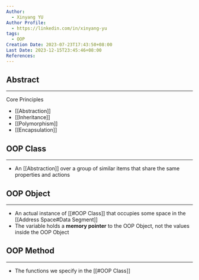 ```yaml
---
Author:
  - Xinyang YU
Author Profile:
  - https://linkedin.com/in/xinyang-yu
tags:
  - OOP
Creation Date: 2023-07-23T17:43:50+08:00
Last Date: 2023-12-15T23:45:46+08:00
References: 
---
```

## Abstract
---
Core Principles
- [[Abstraction]]
- [[Inheritance]]
- [[Polymorphism]]
- [[Encapsulation]]

## OOP Class
---
- An [[Abstraction]] over a group of similar items that share the same properties and actions
## OOP Object
---
- An actual instance of [[#OOP Class]] that occupies some space in the [[Address Space#Data Segment]]
- The variable holds a **memory pointer** to the OOP Object, not the values inside the OOP Object

## OOP Method
---
- The functions we specify in the [[#OOP Class]]